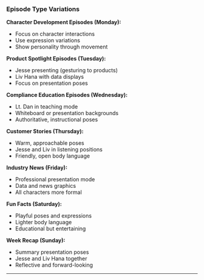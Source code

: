 ### Episode Type Variations

**Character Development Episodes (Monday):**

- Focus on character interactions
- Use expression variations
- Show personality through movement

**Product Spotlight Episodes (Tuesday):**

- Jesse presenting (gesturing to products)
- Liv Hana with data displays
- Focus on presentation poses

**Compliance Education Episodes (Wednesday):**

- Lt. Dan in teaching mode
- Whiteboard or presentation backgrounds
- Authoritative, instructional poses

**Customer Stories (Thursday):**

- Warm, approachable poses
- Jesse and Liv in listening positions
- Friendly, open body language

**Industry News (Friday):**

- Professional presentation mode
- Data and news graphics
- All characters more formal

**Fun Facts (Saturday):**

- Playful poses and expressions
- Lighter body language
- Educational but entertaining

**Week Recap (Sunday):**

- Summary presentation poses
- Jesse and Liv Hana together
- Reflective and forward-looking

---
